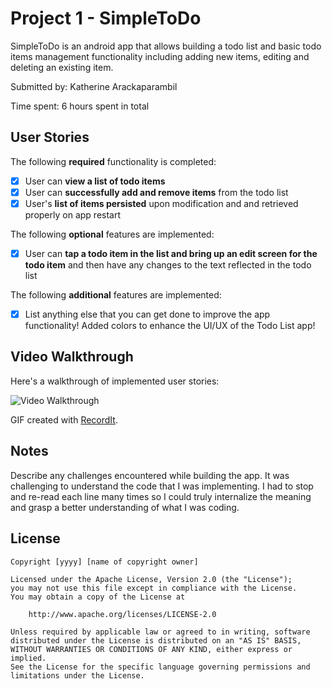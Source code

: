 # Project 1 - SimpleToDo

SimpleToDo is an android app that allows building a todo list and basic todo items management functionality including adding new items, editing and deleting an existing item.

Submitted by: Katherine Arackaparambil

Time spent: 6 hours spent in total

## User Stories

The following **required** functionality is completed:

* [x] User can **view a list of todo items**
* [x] User can **successfully add and remove items** from the todo list
* [x] User's **list of items persisted** upon modification and and retrieved properly on app restart

The following **optional** features are implemented:

* [x] User can **tap a todo item in the list and bring up an edit screen for the todo item** and then have any changes to the text reflected in the todo list

The following **additional** features are implemented:

* [x] List anything else that you can get done to improve the app functionality!
Added colors to enhance the UI/UX of the Todo List app!

## Video Walkthrough

Here's a walkthrough of implemented user stories:

<img src='http://g.recordit.co/Iz7ottrO0Q.gif' title='Video Walkthrough' width='' alt='Video Walkthrough' />

GIF created with [RecordIt](http://recordit.co/).

## Notes

Describe any challenges encountered while building the app.
It was challenging to understand the code that I was implementing. 
I had to stop and re-read each line many times so I could truly internalize the meaning and grasp a better understanding of what I was coding. 

## License

    Copyright [yyyy] [name of copyright owner]

    Licensed under the Apache License, Version 2.0 (the "License");
    you may not use this file except in compliance with the License.
    You may obtain a copy of the License at

        http://www.apache.org/licenses/LICENSE-2.0

    Unless required by applicable law or agreed to in writing, software
    distributed under the License is distributed on an "AS IS" BASIS,
    WITHOUT WARRANTIES OR CONDITIONS OF ANY KIND, either express or implied.
    See the License for the specific language governing permissions and
    limitations under the License.

